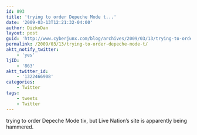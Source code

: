 ```yaml
---
id: 893
title: 'trying to order Depeche Mode t...'
date: '2009-03-13T12:21:32-04:00'
author: DizkoDan
layout: post
guid: 'http://www.cyberjunx.com/blog/archives/2009/03/13/trying-to-order-depeche-mode-t/'
permalink: /2009/03/13/trying-to-order-depeche-mode-t/
aktt_notify_twitter:
    - 'yes'
ljID:
    - '863'
aktt_twitter_id:
    - '1322466908'
categories:
    - Twitter
tags:
    - tweets
    - Twitter
---
```


trying to order Depeche Mode tix, but Live Nation’s site is apparently being hammered.